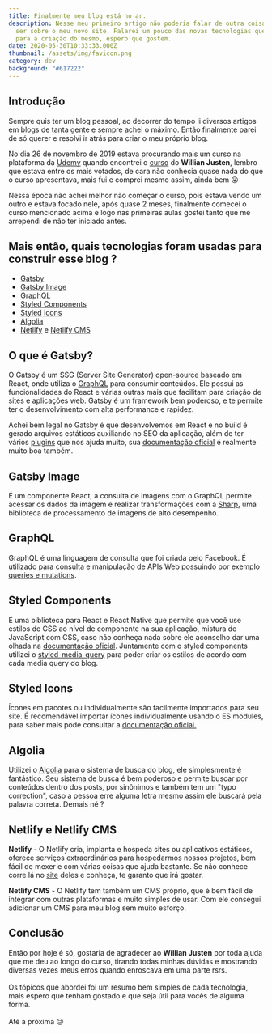 ```yaml
---
title: Finalmente meu blog está no ar.
description: Nesse meu primeiro artigo não poderia falar de outra coisa a não
  ser sobre o meu novo site. Falarei um pouco das novas tecnologias que utilizei
  para a criação do mesmo, espero que gostem.
date: 2020-05-30T10:33:33.000Z
thumbnail: /assets/img/favicon.png
category: dev
background: "#617222"
---
```

## Introdução

Sempre quis ter um blog pessoal, ao decorrer do tempo li diversos artigos em blogs de tanta gente e sempre achei o máximo. Então finalmente parei de só querer e resolvi ir atrás para criar o meu próprio blog.

No dia 26 de novembro de 2019 estava procurando mais um curso na plataforma da [Udemy](https://www.udemy.com/) quando encontrei o [curso](https://www.udemy.com/course/gatsby-crie-um-site-pwa-com-react-graphql-e-netlify-cms/) do **Willian Justen**, lembro que estava entre os mais votados, de cara não conhecia quase nada do que o curso apresentava, mais fui e comprei mesmo assim, ainda bem 😜

Nessa época não achei melhor não começar o curso, pois estava vendo um outro e estava focado nele, após quase 2 meses, finalmente comecei o curso mencionado acima e logo nas primeiras aulas gostei tanto que me arrependi de não ter iniciado antes.

## Mais então, quais tecnologias foram usadas para construir esse blog ?

* [Gatsby](https://www.gatsbyjs.org/)
* [Gatsby Image](https://www.gatsbyjs.org/packages/gatsby-image/) [](https://www.gatsbyjs.org/packages/gatsby-image/)
* [GraphQL](https://graphql.org/)[](https://www.styled-components.com/)
* [Styled Components](https://www.styled-components.com/)
* [Styled Icons](https://styled-icons.js.org/)
* [Algolia](https://www.algolia.com/products/instantsearch/)
* [Netlify](https://www.netlify.com/) e [Netlify CMS](https://www.netlifycms.org/)

## O que é Gatsby?

O Gatsby é um SSG (Server Site Generator) open-source baseado em React, onde utiliza o [GraphQL](https://graphql.org/) para consumir conteúdos. Ele possui as funcionalidades do React e várias outras mais que facilitam para criação de sites e aplicações web. Gatsby é um framework bem poderoso, e te permite ter o desenvolvimento com alta performance e rapidez. 

Achei bem legal no Gatsby é que desenvolvemos em React e no build é gerado arquivos estáticos auxiliando no SEO da aplicação, além de ter vários [plugins](https://www.gatsbyjs.org/plugins) que nos ajuda muito, sua [documentação oficial](https://www.gatsbyjs.org/docs/) é realmente muito boa também.

## Gatsby Image

É um componente React, a consulta de imagens com o GraphQL permite acessar os dados da imagem e realizar transformações com a [Sharp](https://github.com/lovell/sharp), uma biblioteca de processamento de imagens de alto desempenho.

## GraphQL

GraphQL é uma linguagem de consulta que foi criada pelo Facebook. É utilizado para consulta e manipulação de APIs Web possuindo por exemplo [queries e mutations](https://graphql.org/learn/queries/).

## Styled Components

É uma biblioteca para React e React Native que permite que você use estilos de CSS ao nível de componente na sua aplicação, mistura de JavaScript com CSS, caso não conheça nada sobre ele aconselho dar uma olhada na [documentação oficial](https://styled-components.com/).  Juntamente com o styled components utilizei o [styled-media-query](https://github.com/morajabi/styled-media-query) para poder criar os estilos de acordo com cada media query do blog.

## Styled Icons

Ícones em pacotes ou individualmente são facilmente importados para seu site. É recomendável importar ícones individualmente usando o ES modules, para saber mais pode consultar a [documentação oficial.](https://styled-icons.js.org/)

## Algolia

Utilizei o [Algolia](https://www.algolia.com/) para o sistema de busca do blog, ele simplesmente é fantástico. Seu sistema de busca é bem poderoso e permite buscar por conteúdos dentro dos posts, por sinônimos e também tem um "typo correction", caso a pessoa erre alguma letra mesmo assim ele buscará pela palavra correta. Demais né ?

## Netlify e Netlify CMS

**Netlify** - O Netlify cria, implanta e hospeda sites ou aplicativos estáticos, oferece serviços extraordinários para hospedarmos nossos projetos, bem fácil de mexer e com várias coisas que ajuda bastante. Se não conhece corre lá no [site](https://www.netlify.com/) deles e conheça, te garanto que irá gostar.

**Netlify CMS** - O Netlify tem também um CMS próprio, que é bem fácil de integrar com outras plataformas e muito simples de usar. Com ele consegui adicionar um CMS para meu blog sem muito esforço.

## Conclusão

Então por hoje é só, gostaria de agradecer ao **Willian Justen** por toda ajuda que me deu ao longo do curso, tirando todas minhas dúvidas e mostrando diversas vezes meus erros quando enroscava em uma parte rsrs.\
\
Os tópicos que abordei foi um resumo bem simples de cada tecnologia, mais espero que tenham gostado e que seja útil para vocês de alguma forma.\
\
Até a próxima 😜